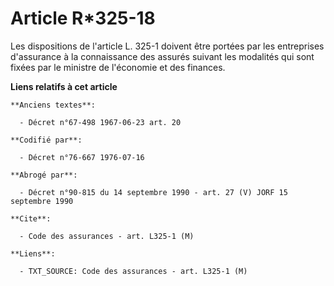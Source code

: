 # Article R*325-18

Les dispositions de l'article L. 325-1 doivent être portées par les entreprises d'assurance à la connaissance des assurés
suivant les modalités qui sont fixées par le ministre de l'économie et des finances.

**Liens relatifs à cet article**

	**Anciens textes**:

	  - Décret n°67-498 1967-06-23 art. 20

	**Codifié par**:

	  - Décret n°76-667 1976-07-16

	**Abrogé par**:

	  - Décret n°90-815 du 14 septembre 1990 - art. 27 (V) JORF 15 septembre 1990

	**Cite**:

	  - Code des assurances - art. L325-1 (M)

	**Liens**:

	  - TXT_SOURCE: Code des assurances - art. L325-1 (M)
